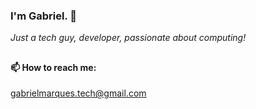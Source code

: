### I'm Gabriel. 👋 
_Just a tech guy, developer, passionate about computing!_

##

<h4 align="left">📫 How to reach me:</h4>
<p align="left">
<a href="mailto:gabrielmarques.tech@gmail.com">gabrielmarques.tech@gmail.com</a>
</p>
